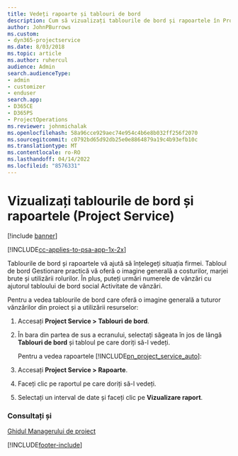 ```yaml
---
title: Vedeți rapoarte și tablouri de bord
description: Cum să vizualizați tablourile de bord și rapoartele în Project Service
author: JohnPBurrows
ms.custom:
- dyn365-projectservice
ms.date: 8/03/2018
ms.topic: article
ms.author: ruhercul
audience: Admin
search.audienceType:
- admin
- customizer
- enduser
search.app:
- D365CE
- D365PS
- ProjectOperations
ms.reviewer: johnmichalak
ms.openlocfilehash: 58a96cce929aec74e954c4b6e8b032ff256f2070
ms.sourcegitcommit: c0792bd65d92db25e0e8864879a19c4b93efb10c
ms.translationtype: MT
ms.contentlocale: ro-RO
ms.lasthandoff: 04/14/2022
ms.locfileid: "8576331"
---
```

# <a name="view-dashboards-and-reports-project-service"></a>Vizualizați tablourile de bord și rapoartele (Project Service)

[!include [banner](../includes/psa-now-project-operations.md)]

[!INCLUDE[cc-applies-to-psa-app-1x-2x](../includes/cc-applies-to-psa-app-1x-2x.md)]

Tablourile de bord și rapoartele vă ajută să înțelegeți situația firmei. Tabloul de bord Gestionare practică vă oferă o imagine generală a costurilor, marjei brute și utilizării rolurilor. În plus, puteți urmări numerele de vânzări cu ajutorul tabloului de bord social Activitate de vânzări.  
  
 Pentru a vedea tablourile de bord care oferă o imagine generală a tuturor vânzărilor din proiect și a utilizării resurselor:  
  
1. Accesați **Project Service > Tablouri de bord**.  
  
2. În bara din partea de sus a ecranului, selectați săgeata în jos de lângă **Tablouri de bord** și tabloul pe care doriți să-l vedeți.  
  
   Pentru a vedea rapoartele [!INCLUDE[pn_project_service_auto](../includes/pn-project-service-auto.md)]:  
  
3. Accesați **Project Service > Rapoarte**.  
  
4. Faceți clic pe raportul pe care doriți să-l vedeți.  
  
5. Selectați un interval de date și faceți clic pe **Vizualizare raport**.  
  
### <a name="see-also"></a>Consultați și  
 [Ghidul Managerului de proiect](../psa/project-manager-guide.md)


[!INCLUDE[footer-include](../includes/footer-banner.md)]
